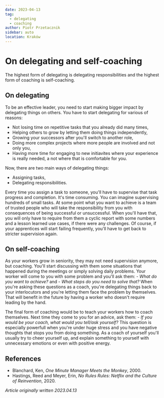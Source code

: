 ```yaml
---
date: 2023-04-13
tag:
  - delegating
  - coaching
author: Piotr Przetacznik
sidebar: auto
location: Kraków
---
```


# On delegating and self-coaching

The highest form of delegating is delegating responsibilities and the highest form of coaching is self-coaching.

## On delegating

To be an effective leader, you need to start making bigger impact by delegating things on others. You have to start delegating for various of reasons:
* Not losing time on repetitive tasks that you already did many times,
* Helping others to grow by letting them doing things independently,
* Growing your successors after you'll switch to another role,
* Doing more complex projects where more people are involved and not only you,
* Having more time for engaging to new initiavites where your experience is really needed, a not where that is comfortable for you.

Now, there are two main ways of delegating things:
* Assigning tasks,
* Delegating responsibilities.

Every time you assign a task to someone, you'll have to supervise that task progress and completion.
It's time consuming. You can imagine supervising hundreds of small tasks.
At some point what you want to achieve is a team of trusted people who will take the responsibility from you with consequences of being successful or unsuccessful.
When you'll have that, you will only have to require from them a cyclic report with some numbers and a lesson learned use cases, if there were any challenges.
Of course, if your apprentices will start failing frequently, you'll have to get back to stricter supervision again.

## On self-coaching

As your workers grow in seniority, they may not need supervision anymore, but coaching.
You'll start discussing with them some situations that happened during the meetings or simply solving daily problems.
Your worker will come to you with some problem and you'll ask them: *- What do you want to achieve?* and *- What steps do you need to solve that?*
When you're asking these questions as a coach, you're delegating things back to your interlocutors and you're letting them face the problem by themselves.
That will benefit in the future by having a worker who doesn't require leading by the hand.

The final form of coaching would be to teach your workers how to coach themselves. Next time they come to you for an advice, ask them: *- If you would be your coach, what would you tell/ask yourself?* This question is especially powerfull when you're under huge stress and you have negative thoughts that stops you from doing something. As a coach of yourself you'll usually try to cheer yourself up, and explain something to yourself with unnecessary emotions or even with positive energy.

## References

* Blanchard, Ken, *One Minute Manager Meets the Monkey*, 2000.
* Hastings, Reed and Meyer, Erin, *No Rules Rules: Netflix and the Culture of Reinvention*, 2020.

*Article originally written 2023.04.13*
